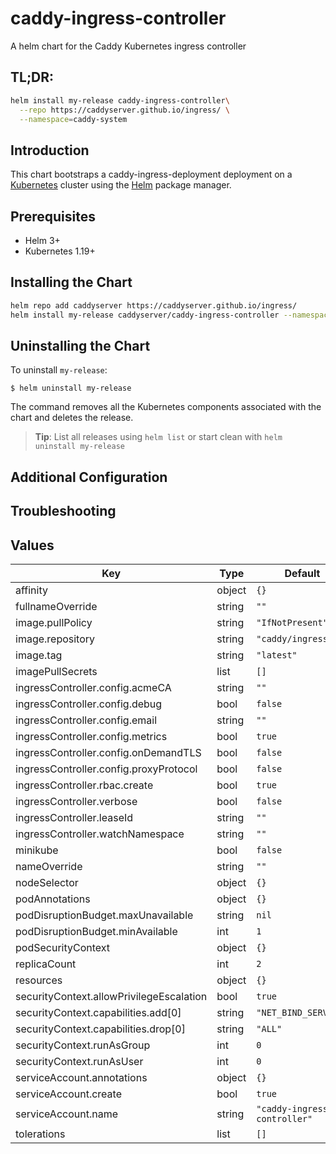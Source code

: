 # caddy-ingress-controller

A helm chart for the Caddy Kubernetes ingress controller

## TL;DR:

```bash
helm install my-release caddy-ingress-controller\
  --repo https://caddyserver.github.io/ingress/ \
  --namespace=caddy-system
```

## Introduction

This chart bootstraps a caddy-ingress-deployment deployment on a [Kubernetes](http://kubernetes.io) cluster using the [Helm](https://helm.sh) package manager.

## Prerequisites

- Helm 3+
- Kubernetes 1.19+

## Installing the Chart

```bash
helm repo add caddyserver https://caddyserver.github.io/ingress/
helm install my-release caddyserver/caddy-ingress-controller --namespace=caddy-system
```

## Uninstalling the Chart

To uninstall `my-release`:

```console
$ helm uninstall my-release
```

The command removes all the Kubernetes components associated with the chart and deletes the release.

> **Tip**: List all releases using `helm list` or start clean with `helm uninstall my-release`

## Additional Configuration

## Troubleshooting

## Values

| Key | Type | Default | Description |
|-----|------|---------|-------------|
| affinity | object | `{}` |  |
| fullnameOverride | string | `""` |  |
| image.pullPolicy | string | `"IfNotPresent"` |  |
| image.repository | string | `"caddy/ingress"` |  |
| image.tag | string | `"latest"` |  |
| imagePullSecrets | list | `[]` |  |
| ingressController.config.acmeCA | string | `""` |  |
| ingressController.config.debug | bool | `false` |  |
| ingressController.config.email | string | `""` |  |
| ingressController.config.metrics | bool | `true` |  |
| ingressController.config.onDemandTLS | bool | `false` |  |
| ingressController.config.proxyProtocol | bool | `false` |  |
| ingressController.rbac.create | bool | `true` |  |
| ingressController.verbose | bool | `false` |  |
| ingressController.leaseId | string | `""` |  |
| ingressController.watchNamespace | string | `""` |  |
| minikube | bool | `false` |  |
| nameOverride | string | `""` |  |
| nodeSelector | object | `{}` |  |
| podAnnotations | object | `{}` |  |
| podDisruptionBudget.maxUnavailable | string | `nil` |  |
| podDisruptionBudget.minAvailable | int | `1` |  |
| podSecurityContext | object | `{}` |  |
| replicaCount | int | `2` |  |
| resources | object | `{}` |  |
| securityContext.allowPrivilegeEscalation | bool | `true` |  |
| securityContext.capabilities.add[0] | string | `"NET_BIND_SERVICE"` |  |
| securityContext.capabilities.drop[0] | string | `"ALL"` |  |
| securityContext.runAsGroup | int | `0` |  |
| securityContext.runAsUser | int | `0` |  |
| serviceAccount.annotations | object | `{}` |  |
| serviceAccount.create | bool | `true` |  |
| serviceAccount.name | string | `"caddy-ingress-controller"` |  |
| tolerations | list | `[]` |  |